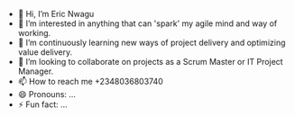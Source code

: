 - 👋 Hi, I’m Eric Nwagu
- 👀 I’m interested in anything that can 'spark' my agile mind and way of working.
- 🌱 I’m continuously learning new ways of project delivery and optimizing value delivery.
- 💞️ I’m looking to collaborate on projects as a Scrum Master or IT Project Manager.
- 📫 How to reach me +2348036803740
- 😄 Pronouns: ...
- ⚡ Fun fact: ...

<!---
EricNwagu/EricNwagu is a ✨ special ✨ repository because its `README.md` (this file) appears on your GitHub profile.
You can click the Preview link to take a look at your changes.
--->
